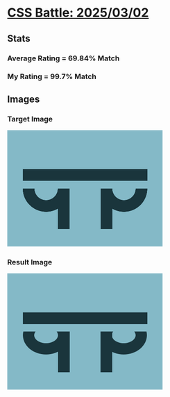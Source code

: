 # [CSS Battle: 2025/03/02](https://cssbattle.dev/play/ciQWaJc07UdCnDpstf5p)

## Stats

### Average Rating = 69.84% Match

### My Rating = 99.7% Match

## Images

### Target Image

![](./images/target.png)

### Result Image

![](./images/result.png)
